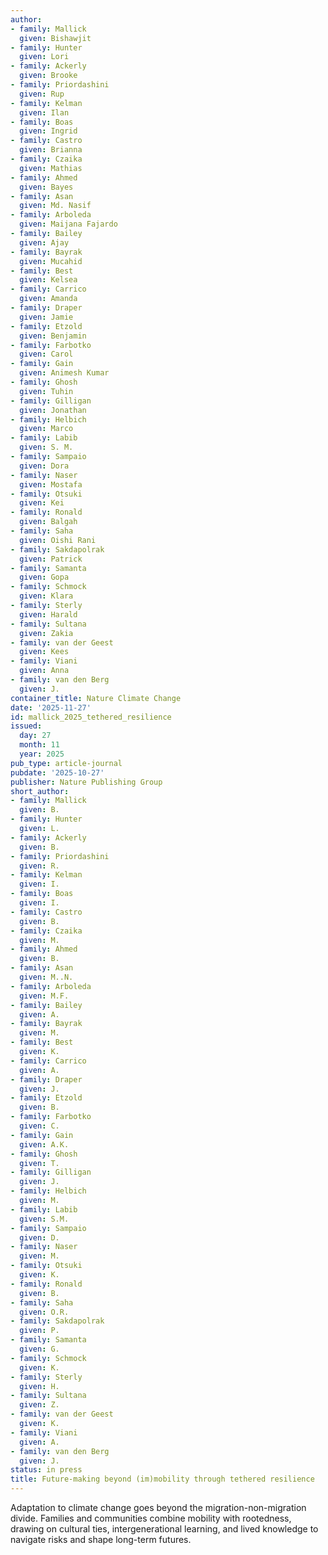 ```yaml
---
author:
- family: Mallick
  given: Bishawjit
- family: Hunter
  given: Lori
- family: Ackerly
  given: Brooke
- family: Priordashini
  given: Rup
- family: Kelman
  given: Ilan
- family: Boas
  given: Ingrid
- family: Castro
  given: Brianna
- family: Czaika
  given: Mathias
- family: Ahmed
  given: Bayes
- family: Asan
  given: Md. Nasif
- family: Arboleda
  given: Maijana Fajardo
- family: Bailey
  given: Ajay
- family: Bayrak
  given: Mucahid
- family: Best
  given: Kelsea
- family: Carrico
  given: Amanda
- family: Draper
  given: Jamie
- family: Etzold
  given: Benjamin
- family: Farbotko
  given: Carol
- family: Gain
  given: Animesh Kumar
- family: Ghosh
  given: Tuhin
- family: Gilligan
  given: Jonathan
- family: Helbich
  given: Marco
- family: Labib
  given: S. M.
- family: Sampaio
  given: Dora
- family: Naser
  given: Mostafa
- family: Otsuki
  given: Kei
- family: Ronald
  given: Balgah
- family: Saha
  given: Oishi Rani
- family: Sakdapolrak
  given: Patrick
- family: Samanta
  given: Gopa
- family: Schmock
  given: Klara
- family: Sterly
  given: Harald
- family: Sultana
  given: Zakia
- family: van der Geest
  given: Kees
- family: Viani
  given: Anna
- family: van den Berg
  given: J.
container_title: Nature Climate Change
date: '2025-11-27'
id: mallick_2025_tethered_resilience
issued:
  day: 27
  month: 11
  year: 2025
pub_type: article-journal
pubdate: '2025-10-27'
publisher: Nature Publishing Group
short_author:
- family: Mallick
  given: B.
- family: Hunter
  given: L.
- family: Ackerly
  given: B.
- family: Priordashini
  given: R.
- family: Kelman
  given: I.
- family: Boas
  given: I.
- family: Castro
  given: B.
- family: Czaika
  given: M.
- family: Ahmed
  given: B.
- family: Asan
  given: M..N.
- family: Arboleda
  given: M.F.
- family: Bailey
  given: A.
- family: Bayrak
  given: M.
- family: Best
  given: K.
- family: Carrico
  given: A.
- family: Draper
  given: J.
- family: Etzold
  given: B.
- family: Farbotko
  given: C.
- family: Gain
  given: A.K.
- family: Ghosh
  given: T.
- family: Gilligan
  given: J.
- family: Helbich
  given: M.
- family: Labib
  given: S.M.
- family: Sampaio
  given: D.
- family: Naser
  given: M.
- family: Otsuki
  given: K.
- family: Ronald
  given: B.
- family: Saha
  given: O.R.
- family: Sakdapolrak
  given: P.
- family: Samanta
  given: G.
- family: Schmock
  given: K.
- family: Sterly
  given: H.
- family: Sultana
  given: Z.
- family: van der Geest
  given: K.
- family: Viani
  given: A.
- family: van den Berg
  given: J.
status: in press
title: Future-making beyond (im)mobility through tethered resilience
---
```

Adaptation to climate change goes beyond the migration-non-migration divide. Families and communities combine mobility with rootedness, drawing on cultural ties, intergenerational learning, and lived knowledge to navigate risks and shape long-term futures.
